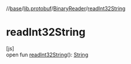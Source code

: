 //[base](../../../index.md)/[lib.protobuf](../index.md)/[BinaryReader](index.md)/[readInt32String](read-int32-string.md)

# readInt32String

[js]\
open fun [readInt32String](read-int32-string.md)(): [String](https://kotlinlang.org/api/latest/jvm/stdlib/kotlin/-string/index.html)
